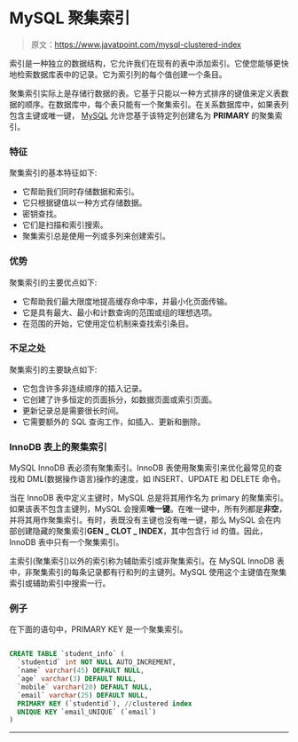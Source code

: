 # MySQL 聚集索引

> 原文：<https://www.javatpoint.com/mysql-clustered-index>

索引是一种独立的数据结构，它允许我们在现有的表中添加索引。它使您能够更快地检索数据库表中的记录。它为索引列的每个值创建一个条目。

聚集索引实际上是存储行数据的表。它基于只能以一种方式排序的键值来定义表数据的顺序。在数据库中，每个表只能有一个聚集索引。在关系数据库中，如果表列包含主键或唯一键， [MySQL](https://www.javatpoint.com/mysql-tutorial) 允许您基于该特定列创建名为 **PRIMARY** 的聚集索引。

### 特征

聚集索引的基本特征如下:

*   它帮助我们同时存储数据和索引。
*   它只根据键值以一种方式存储数据。
*   密钥查找。
*   它们是扫描和索引搜索。
*   聚集索引总是使用一列或多列来创建索引。

### 优势

聚集索引的主要优点如下:

*   它帮助我们最大限度地提高缓存命中率，并最小化页面传输。
*   它是具有最大、最小和计数查询的范围或组的理想选项。
*   在范围的开始，它使用定位机制来查找索引条目。

### 不足之处

聚集索引的主要缺点如下:

*   它包含许多非连续顺序的插入记录。
*   它创建了许多恒定的页面拆分，如数据页面或索引页面。
*   更新记录总是需要很长时间。
*   它需要额外的 SQL 查询工作，如插入、更新和删除。

### InnoDB 表上的聚集索引

MySQL InnoDB 表必须有聚集索引。InnoDB 表使用聚集索引来优化最常见的查找和 DML(数据操作语言)操作的速度，如 INSERT、UPDATE 和 DELETE 命令。

当在 InnoDB 表中定义主键时，MySQL 总是将其用作名为 primary 的聚集索引。如果该表不包含主键列，MySQL 会搜索**唯一键**。在唯一键中，所有列都是**非空**，并将其用作聚集索引。有时，表既没有主键也没有唯一键，那么 MySQL 会在内部创建隐藏的聚集索引**GEN _ CLOT _ INDEX**，其中包含行 id 的值。因此，InnoDB 表中只有一个聚集索引。

主索引(聚集索引)以外的索引称为辅助索引或非聚集索引。在 MySQL InnoDB 表中，非聚集索引的每条记录都有行和列的主键列。MySQL 使用这个主键值在聚集索引或辅助索引中搜索一行。

### 例子

在下面的语句中，PRIMARY KEY 是一个聚集索引。

```sql

CREATE TABLE `student_info` (
  `studentid` int NOT NULL AUTO_INCREMENT,
  `name` varchar(45) DEFAULT NULL,
  `age` varchar(3) DEFAULT NULL,
  `mobile` varchar(20) DEFAULT NULL,
  `email` varchar(25) DEFAULT NULL,
  PRIMARY KEY (`studentid`), //clustered index
  UNIQUE KEY `email_UNIQUE` (`email`)
)

```

* * *
